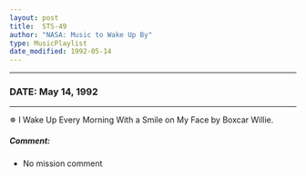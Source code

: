 ```yaml
---
layout: post
title:  STS-49
author: "NASA: Music to Wake Up By"
type: MusicPlaylist
date_modified: 1992-05-14
---
```


----
### DATE: May 14, 1992
----
✵ I Wake Up Every Morning With a Smile on My Face by Boxcar Willie.

##### Comment:
* No mission comment
